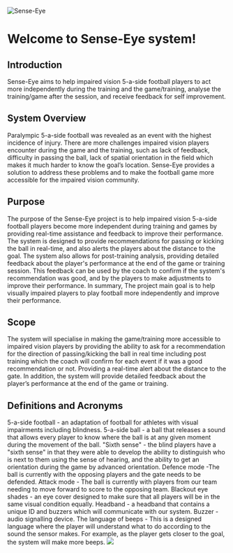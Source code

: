 ![Sense-Eye](https://user-images.githubusercontent.com/65304080/215279708-06625f88-8716-4927-8cf1-c098db58e364.png)
# Welcome to Sense-Eye system!

## Introduction
Sense-Eye aims to help impaired vision 5-a-side football players to act more independently during the training and the game/training, analyse the training/game after the session, and receive feedback for self improvement.

## System Overview
Paralympic 5-a-side football was revealed as an event with the highest incidence of injury. There are more challenges impaired vision players encounter during the game and the training, such as  lack of feedback, difficulty in passing the ball, lack of spatial orientation in the field which makes it much harder to know the goal’s location. Sense-Eye provides a solution to address these problems and to make the football game more accessible for the impaired vision community.

## Purpose
The purpose of the Sense-Eye project is to help impaired vision 5-a-side football players become more independent during training and games by providing real-time assistance and feedback to improve their performance. The system is designed to provide recommendations for passing or kicking the ball in real-time, and also alerts the players about the distance to the goal. The system also allows for post-training analysis, providing detailed feedback about the player's performance at the end of the game or training session. This feedback can be used by the coach to confirm if the system's recommendation was good, and by the players to make adjustments to improve their performance. In summary, The project main goal is to help visually impaired players to play football more independently and improve their performance.
## Scope
The system will specialise in making the game/training more accessible to impaired vision players by providing the ability to ask for a recommendation for the direction of passing/kicking the ball in real time including post training which the coach will confirm for each event if it was a good recommendation or not. Providing a real-time alert about the distance to the gate. In addition, the system will provide detailed feedback about the player’s performance at the end of the game or training.
## Definitions and Acronyms
5-a-side football - an adaptation of football for athletes with visual impairments including blindness.
5-a-side ball - a ball that releases a sound that allows every player to know where the ball is at any given moment during the movement of the ball.
"Sixth sense" - the blind players have a "sixth sense" in that they were able to develop the ability to distinguish who is next to them using the sense of hearing, and the ability to get an orientation during the game by advanced orientation.
Defence mode -The ball is currently with the opposing players and the gate needs to be defended.
Attack mode - The ball is currently with players from our team needing to move forward to score to the opposing team.
Blackout eye shades - an eye cover designed to make sure that all players will be in the same visual condition equally.
Headband - a headband that contains a unique ID  and buzzers which will communicate with our system.
Buzzer - audio signalling device. 
The language of beeps - This is a designed language where the player will understand what to do according to the sound the sensor makes. For example, as the player gets closer to the goal, the system will make more beeps.
<img src="https://s11.gifyu.com/images/Sense-Eye.gif">

